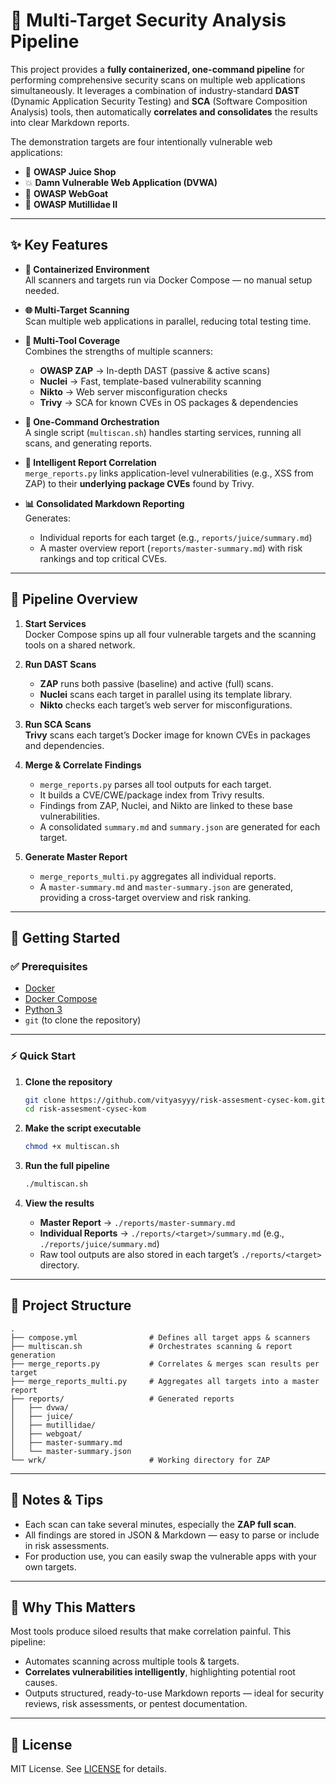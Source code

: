 # 🧪 Multi-Target Security Analysis Pipeline

This project provides a **fully containerized, one-command pipeline** for performing comprehensive security scans on multiple web applications simultaneously. It leverages a combination of industry-standard **DAST** (Dynamic Application Security Testing) and **SCA** (Software Composition Analysis) tools, then automatically **correlates and consolidates** the results into clear Markdown reports.

The demonstration targets are four intentionally vulnerable web applications:

- 🧃 **OWASP Juice Shop**
- 💥 **Damn Vulnerable Web Application (DVWA)**
- 🐐 **OWASP WebGoat**
- 🧱 **OWASP Mutillidae II**

---

## ✨ Key Features

- **🧰 Containerized Environment**  
  All scanners and targets run via Docker Compose — no manual setup needed.

- **🌐 Multi-Target Scanning**  
  Scan multiple web applications in parallel, reducing total testing time.

- **🔬 Multi-Tool Coverage**  
  Combines the strengths of multiple scanners:
  - **OWASP ZAP** → In-depth DAST (passive & active scans)
  - **Nuclei** → Fast, template-based vulnerability scanning
  - **Nikto** → Web server misconfiguration checks
  - **Trivy** → SCA for known CVEs in OS packages & dependencies

- **🤖 One-Command Orchestration**  
  A single script (`multiscan.sh`) handles starting services, running all scans, and generating reports.

- **🧠 Intelligent Report Correlation**  
  `merge_reports.py` links application-level vulnerabilities (e.g., XSS from ZAP) to their **underlying package CVEs** found by Trivy.

- **📊 Consolidated Markdown Reporting**  
  Generates:
  - Individual reports for each target (e.g., `reports/juice/summary.md`)
  - A master overview report (`reports/master-summary.md`) with risk rankings and top critical CVEs.

---

## 🧭 Pipeline Overview

1. **Start Services**  
   Docker Compose spins up all four vulnerable targets and the scanning tools on a shared network.

2. **Run DAST Scans**
   - **ZAP** runs both passive (baseline) and active (full) scans.
   - **Nuclei** scans each target in parallel using its template library.
   - **Nikto** checks each target’s web server for misconfigurations.

3. **Run SCA Scans**  
   **Trivy** scans each target’s Docker image for known CVEs in packages and dependencies.

4. **Merge & Correlate Findings**
   - `merge_reports.py` parses all tool outputs for each target.
   - It builds a CVE/CWE/package index from Trivy results.
   - Findings from ZAP, Nuclei, and Nikto are linked to these base vulnerabilities.
   - A consolidated `summary.md` and `summary.json` are generated for each target.

5. **Generate Master Report**
   - `merge_reports_multi.py` aggregates all individual reports.
   - A `master-summary.md` and `master-summary.json` are generated, providing a cross-target overview and risk ranking.

---

## 🚀 Getting Started

### ✅ Prerequisites

- [Docker](https://docs.docker.com/get-docker/)
- [Docker Compose](https://docs.docker.com/compose/install/)
- [Python 3](https://www.python.org/downloads/)
- `git` (to clone the repository)

---

### ⚡ Quick Start

1. **Clone the repository**

   ```bash
   git clone https://github.com/vityasyyy/risk-assesment-cysec-kom.git
   cd risk-assesment-cysec-kom

   ```

2. **Make the script executable**

   ```bash
   chmod +x multiscan.sh
   ```

3. **Run the full pipeline**

   ```bash
   ./multiscan.sh
   ```

4. **View the results**
   - **Master Report** → `./reports/master-summary.md`
   - **Individual Reports** → `./reports/<target>/summary.md` (e.g., `./reports/juice/summary.md`)
   - Raw tool outputs are also stored in each target’s `./reports/<target>` directory.

---

## 📁 Project Structure

```
.
├── compose.yml                # Defines all target apps & scanners
├── multiscan.sh               # Orchestrates scanning & report generation
├── merge_reports.py           # Correlates & merges scan results per target
├── merge_reports_multi.py     # Aggregates all targets into a master report
├── reports/                   # Generated reports
│   ├── dvwa/
│   ├── juice/
│   ├── mutillidae/
│   ├── webgoat/
│   ├── master-summary.md
│   └── master-summary.json
└── wrk/                       # Working directory for ZAP
```

---

## 📝 Notes & Tips

- Each scan can take several minutes, especially the **ZAP full scan**.
- All findings are stored in JSON & Markdown — easy to parse or include in risk assessments.
- For production use, you can easily swap the vulnerable apps with your own targets.

---

## 🧠 Why This Matters

Most tools produce siloed results that make correlation painful. This pipeline:

- Automates scanning across multiple tools & targets.
- **Correlates vulnerabilities intelligently**, highlighting potential root causes.
- Outputs structured, ready-to-use Markdown reports — ideal for security reviews, risk assessments, or pentest documentation.

---

## 📜 License

MIT License. See [LICENSE](./LICENSE) for details.
